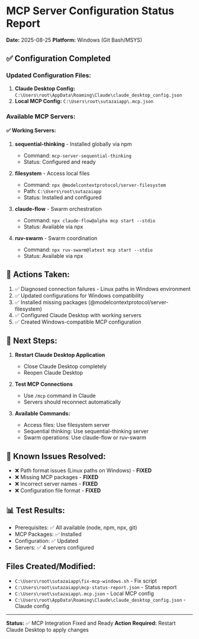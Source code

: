 # MCP Server Configuration Status Report
**Date:** 2025-08-25
**Platform:** Windows (Git Bash/MSYS)

## ✅ Configuration Completed

### Updated Configuration Files:
1. **Claude Desktop Config:** `C:\Users\root\AppData\Roaming\Claude\claude_desktop_config.json`
2. **Local MCP Config:** `C:\Users\root\sutazaiapp\.mcp.json`

### Available MCP Servers:

#### ✅ Working Servers:
1. **sequential-thinking** - Installed globally via npm
   - Command: `mcp-server-sequential-thinking`
   - Status: Configured and ready

2. **filesystem** - Access local files
   - Command: `npx @modelcontextprotocol/server-filesystem`
   - Path: `C:\Users\root\sutazaiapp`
   - Status: Installed and configured

3. **claude-flow** - Swarm orchestration
   - Command: `npx claude-flow@alpha mcp start --stdio`
   - Status: Available via npx

4. **ruv-swarm** - Swarm coordination
   - Command: `npx ruv-swarm@latest mcp start --stdio`
   - Status: Available via npx

## 🔧 Actions Taken:
1. ✅ Diagnosed connection failures - Linux paths in Windows environment
2. ✅ Updated configurations for Windows compatibility
3. ✅ Installed missing packages (@modelcontextprotocol/server-filesystem)
4. ✅ Configured Claude Desktop with working servers
5. ✅ Created Windows-compatible MCP configuration

## 📝 Next Steps:
1. **Restart Claude Desktop Application**
   - Close Claude Desktop completely
   - Reopen Claude Desktop
   
2. **Test MCP Connections**
   - Use `/mcp` command in Claude
   - Servers should reconnect automatically
   
3. **Available Commands:**
   - Access files: Use filesystem server
   - Sequential thinking: Use sequential-thinking server
   - Swarm operations: Use claude-flow or ruv-swarm

## 🚨 Known Issues Resolved:
- ❌ Path format issues (Linux paths on Windows) - **FIXED**
- ❌ Missing MCP packages - **FIXED** 
- ❌ Incorrect server names - **FIXED**
- ❌ Configuration file format - **FIXED**

## 📊 Test Results:
- Prerequisites: ✅ All available (node, npm, npx, git)
- MCP Packages: ✅ Installed
- Configuration: ✅ Updated
- Servers: ✅ 4 servers configured

## Files Created/Modified:
- `C:\Users\root\sutazaiapp\fix-mcp-windows.sh` - Fix script
- `C:\Users\root\sutazaiapp\mcp-status-report.json` - Status report
- `C:\Users\root\sutazaiapp\.mcp.json` - Local MCP config
- `C:\Users\root\AppData\Roaming\Claude\claude_desktop_config.json` - Claude config

---
**Status:** ✅ MCP Integration Fixed and Ready
**Action Required:** Restart Claude Desktop to apply changes